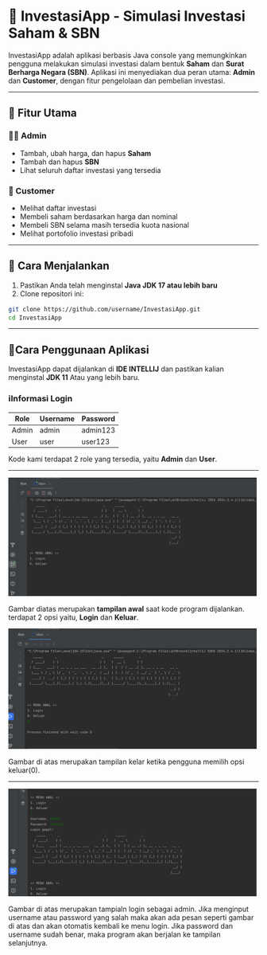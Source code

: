   # 💼 InvestasiApp - Simulasi Investasi Saham & SBN

InvestasiApp adalah aplikasi berbasis Java console yang memungkinkan pengguna melakukan simulasi investasi dalam bentuk **Saham** dan **Surat Berharga Negara (SBN)**. Aplikasi ini menyediakan dua peran utama: **Admin** dan **Customer**, dengan fitur pengelolaan dan pembelian investasi.

---

## 🧩 Fitur Utama

### 👨‍💼 Admin
- Tambah, ubah harga, dan hapus **Saham**
- Tambah dan hapus **SBN**
- Lihat seluruh daftar investasi yang tersedia

### 👤 Customer
- Melihat daftar investasi
- Membeli saham berdasarkan harga dan nominal
- Membeli SBN selama masih tersedia kuota nasional
- Melihat portofolio investasi pribadi

---

## 🏁 Cara Menjalankan

1. Pastikan Anda telah menginstal **Java JDK 17 atau lebih baru**
2. Clone repositori ini:

```bash
git clone https://github.com/username/InvestasiApp.git
cd InvestasiApp
```

---

## 📖Cara Penggunaan Aplikasi
InvestasiApp dapat dijalankan di **IDE INTELLIJ** dan pastikan kalian menginstal **JDK 11** Atau yang lebih baru.

### ℹ️Informasi Login 

| Role   | Username | Password   |
|--------|----------|------------|
| Admin  | admin    | admin123   |
| User   | user     | user123    |

Kode kami terdapat 2 role yang tersedia, yaitu **Admin** dan **User**. 

---


<img src="gambar/tampilanAwal.jpg" width="500">
 
Gambar diatas merupakan **tampilan awal** saat kode program dijalankan. terdapat 2 opsi yaitu, **Login** dan **Keluar**.


<img src="gambar/tampilanKeluar.jpg" width="500">

Gambar di atas merupakan tampilan kelar ketika pengguna memilih opsi keluar(0).

---

<img src="gambar/loginAdminGagal.jpg" width="500">

Gambar di atas merupakan tampialn login sebagai admin. Jika menginput username atau password yang salah maka akan ada pesan seperti gambar di atas dan akan otomatis kembali ke menu login. Jika password dan username sudah benar, maka program akan berjalan ke tampilan selanjutnya.
